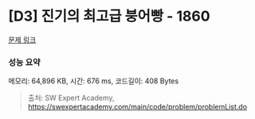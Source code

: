 # [D3] 진기의 최고급 붕어빵 - 1860 

[문제 링크](https://swexpertacademy.com/main/code/problem/problemDetail.do?contestProbId=AV5LsaaqDzYDFAXc) 

### 성능 요약

메모리: 64,896 KB, 시간: 676 ms, 코드길이: 408 Bytes



> 출처: SW Expert Academy, https://swexpertacademy.com/main/code/problem/problemList.do